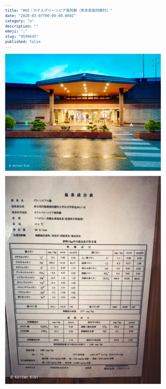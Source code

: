 ```yaml
---
title: "#65｜ホテルグリーンピア南阿蘇（熊本県南阿蘇村）"
date: "2020-03-07T00:00:00.000Z"
category: "o"
description: ""
emoji: "♨️"
slug: "9599645"
published: false
---
```


![♨](01.jpg)

![♨](02.jpg)

